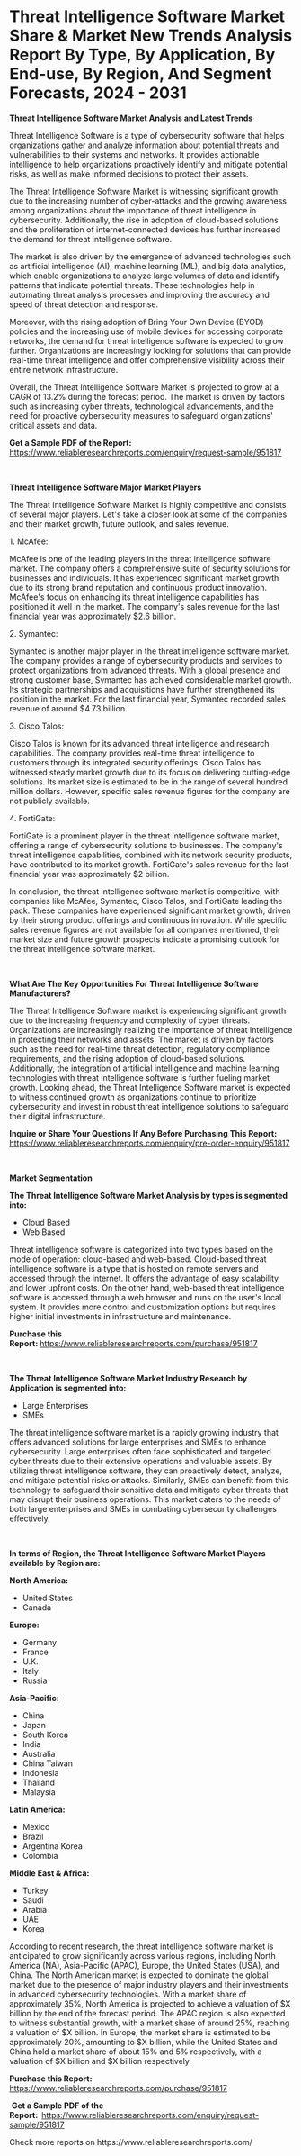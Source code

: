 <p><h1>Threat Intelligence Software Market Share & Market New Trends Analysis Report By Type, By Application, By End-use, By Region, And Segment Forecasts, 2024 - 2031</h1></p><p><strong>Threat Intelligence Software Market Analysis and Latest Trends</strong></p>
<p><p>Threat Intelligence Software is a type of cybersecurity software that helps organizations gather and analyze information about potential threats and vulnerabilities to their systems and networks. It provides actionable intelligence to help organizations proactively identify and mitigate potential risks, as well as make informed decisions to protect their assets.</p><p>The Threat Intelligence Software Market is witnessing significant growth due to the increasing number of cyber-attacks and the growing awareness among organizations about the importance of threat intelligence in cybersecurity. Additionally, the rise in adoption of cloud-based solutions and the proliferation of internet-connected devices has further increased the demand for threat intelligence software.</p><p>The market is also driven by the emergence of advanced technologies such as artificial intelligence (AI), machine learning (ML), and big data analytics, which enable organizations to analyze large volumes of data and identify patterns that indicate potential threats. These technologies help in automating threat analysis processes and improving the accuracy and speed of threat detection and response.</p><p>Moreover, with the rising adoption of Bring Your Own Device (BYOD) policies and the increasing use of mobile devices for accessing corporate networks, the demand for threat intelligence software is expected to grow further. Organizations are increasingly looking for solutions that can provide real-time threat intelligence and offer comprehensive visibility across their entire network infrastructure.</p><p>Overall, the Threat Intelligence Software Market is projected to grow at a CAGR of 13.2% during the forecast period. The market is driven by factors such as increasing cyber threats, technological advancements, and the need for proactive cybersecurity measures to safeguard organizations' critical assets and data.</p></p>
<p><strong>Get a Sample PDF of the Report:&nbsp;</strong> <a href="https://www.reliableresearchreports.com/enquiry/request-sample/951817">https://www.reliableresearchreports.com/enquiry/request-sample/951817</a></p>
<p>&nbsp;</p>
<p><strong>Threat Intelligence Software Major Market Players</strong></p>
<p><p>The Threat Intelligence Software Market is highly competitive and consists of several major players. Let's take a closer look at some of the companies and their market growth, future outlook, and sales revenue.</p><p>1. McAfee:</p><p>McAfee is one of the leading players in the threat intelligence software market. The company offers a comprehensive suite of security solutions for businesses and individuals. It has experienced significant market growth due to its strong brand reputation and continuous product innovation. McAfee's focus on enhancing its threat intelligence capabilities has positioned it well in the market. The company's sales revenue for the last financial year was approximately $2.6 billion.</p><p>2. Symantec:</p><p>Symantec is another major player in the threat intelligence software market. The company provides a range of cybersecurity products and services to protect organizations from advanced threats. With a global presence and strong customer base, Symantec has achieved considerable market growth. Its strategic partnerships and acquisitions have further strengthened its position in the market. For the last financial year, Symantec recorded sales revenue of around $4.73 billion.</p><p>3. Cisco Talos:</p><p>Cisco Talos is known for its advanced threat intelligence and research capabilities. The company provides real-time threat intelligence to customers through its integrated security offerings. Cisco Talos has witnessed steady market growth due to its focus on delivering cutting-edge solutions. Its market size is estimated to be in the range of several hundred million dollars. However, specific sales revenue figures for the company are not publicly available.</p><p>4. FortiGate:</p><p>FortiGate is a prominent player in the threat intelligence software market, offering a range of cybersecurity solutions to businesses. The company's threat intelligence capabilities, combined with its network security products, have contributed to its market growth. FortiGate's sales revenue for the last financial year was approximately $2 billion.</p><p>In conclusion, the threat intelligence software market is competitive, with companies like McAfee, Symantec, Cisco Talos, and FortiGate leading the pack. These companies have experienced significant market growth, driven by their strong product offerings and continuous innovation. While specific sales revenue figures are not available for all companies mentioned, their market size and future growth prospects indicate a promising outlook for the threat intelligence software market.</p></p>
<p>&nbsp;</p>
<p><strong>What Are The Key Opportunities For Threat Intelligence Software Manufacturers?</strong></p>
<p><p>The Threat Intelligence Software market is experiencing significant growth due to the increasing frequency and complexity of cyber threats. Organizations are increasingly realizing the importance of threat intelligence in protecting their networks and assets. The market is driven by factors such as the need for real-time threat detection, regulatory compliance requirements, and the rising adoption of cloud-based solutions. Additionally, the integration of artificial intelligence and machine learning technologies with threat intelligence software is further fueling market growth. Looking ahead, the Threat Intelligence Software market is expected to witness continued growth as organizations continue to prioritize cybersecurity and invest in robust threat intelligence solutions to safeguard their digital infrastructure.</p></p>
<p><strong>Inquire or Share Your Questions If Any Before Purchasing This Report:</strong> <a href="https://www.reliableresearchreports.com/enquiry/pre-order-enquiry/951817">https://www.reliableresearchreports.com/enquiry/pre-order-enquiry/951817</a></p>
<p>&nbsp;</p>
<p><strong>Market Segmentation</strong></p>
<p><strong>The Threat Intelligence Software Market Analysis by types is segmented into:</strong></p>
<p><ul><li>Cloud Based</li><li>Web Based</li></ul></p>
<p><p>Threat intelligence software is categorized into two types based on the mode of operation: cloud-based and web-based. Cloud-based threat intelligence software is a type that is hosted on remote servers and accessed through the internet. It offers the advantage of easy scalability and lower upfront costs. On the other hand, web-based threat intelligence software is accessed through a web browser and runs on the user's local system. It provides more control and customization options but requires higher initial investments in infrastructure and maintenance.</p></p>
<p><strong>Purchase this Report:&nbsp;</strong><a href="https://www.reliableresearchreports.com/purchase/951817">https://www.reliableresearchreports.com/purchase/951817</a></p>
<p>&nbsp;</p>
<p><strong>The Threat Intelligence Software Market Industry Research by Application is segmented into:</strong></p>
<p><ul><li>Large Enterprises</li><li>SMEs</li></ul></p>
<p><p>The threat intelligence software market is a rapidly growing industry that offers advanced solutions for large enterprises and SMEs to enhance cybersecurity. Large enterprises often face sophisticated and targeted cyber threats due to their extensive operations and valuable assets. By utilizing threat intelligence software, they can proactively detect, analyze, and mitigate potential risks or attacks. Similarly, SMEs can benefit from this technology to safeguard their sensitive data and mitigate cyber threats that may disrupt their business operations. This market caters to the needs of both large enterprises and SMEs in combating cybersecurity challenges effectively.</p></p>
<p>&nbsp;</p>
<p><strong>In terms of Region, the Threat Intelligence Software Market Players available by Region are:</strong></p>
<p>
    <p> <strong> North America: </strong>
        <ul>
            <li>United States</li>
            <li>Canada</li>
        </ul>
        </p> 
    <p> <strong> Europe: </strong>
        <ul>
            <li>Germany</li>
            <li>France</li>
            <li>U.K.</li>
            <li>Italy</li>
            <li>Russia</li>
        </ul>
        </p> 
    <p> <strong> Asia-Pacific: </strong>
        <ul>
            <li>China</li>
            <li>Japan</li>
            <li>South Korea</li>
            <li>India</li>
            <li>Australia</li>
            <li>China Taiwan</li>
            <li>Indonesia</li>
            <li>Thailand</li>
            <li>Malaysia</li>
        </ul>
        </p> 
    <p> <strong> Latin America: </strong>
        <ul>
            <li>Mexico</li>
            <li>Brazil</li>
            <li>Argentina Korea</li>
            <li>Colombia</li>
        </ul>
        </p> 
    <p> <strong> Middle East & Africa: </strong>
        <ul>
            <li>Turkey</li>
            <li>Saudi</li>
            <li>Arabia</li>
            <li>UAE</li>
            <li>Korea</li>
        </ul>
    </p>
    </p>
<p><p>According to recent research, the threat intelligence software market is anticipated to grow significantly across various regions, including North America (NA), Asia-Pacific (APAC), Europe, the United States (USA), and China. The North American market is expected to dominate the global market due to the presence of major industry players and their investments in advanced cybersecurity technologies. With a market share of approximately 35%, North America is projected to achieve a valuation of $X billion by the end of the forecast period. The APAC region is also expected to witness substantial growth, with a market share of around 25%, reaching a valuation of $X billion. In Europe, the market share is estimated to be approximately 20%, amounting to $X billion, while the United States and China hold a market share of about 15% and 5% respectively, with a valuation of $X billion and $X billion respectively.</p></p>
<p><strong>Purchase this Report: </strong><a href="https://www.reliableresearchreports.com/purchase/951817">https://www.reliableresearchreports.com/purchase/951817</a></p>
<p>&nbsp;<strong>Get a Sample PDF of the Report:&nbsp;&nbsp;</strong><a href="https://www.reliableresearchreports.com/enquiry/request-sample/951817">https://www.reliableresearchreports.com/enquiry/request-sample/951817</a></p>
<p><strong></strong></p>
<p>Check more reports on https://www.reliableresearchreports.com/</p>